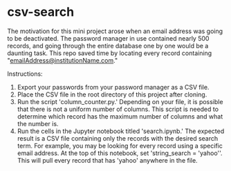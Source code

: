 # csv-search

The motivation for this mini project arose when an email address was going to be deactivated. The password manager in use contained nearly 500 records, and going through the entire database one by one would be a daunting task. This repo saved time by locating every record containing "emailAddress@institutionName.com."

Instructions: <br>

1. Export your passwords from your password manager as a CSV file.
2. Place the CSV file in the root directory of this project after cloning.
3. Run the script 'column_counter.py.' Depending on your file, it is possible that there is not a uniform number of columns. This script is needed to determine which record has the maximum number of columns and what the number is.
4. Run the cells in the Jupyter notebook titled 'search.ipynb.' The expected result is a CSV file containing only the records with the desired search term. For example, you may be looking for every record using a specific email address. At the top of this notebook, set 'string_search = 'yahoo''. This will pull every record that has 'yahoo' anywhere in the file.
